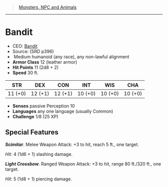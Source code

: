 ﻿---
!MonsterItem
Family: MonsterVO
Type: humanoid (any race)
Size: Medium
Alignment: any non-lawful alignment
ArmorClass: 12 (leather armor)
HitPoints: 11 (2d8 + 2)
Speed: 30 ft.
Strength: 11 (+0)
Dexterity: 12 (+1)
Constitution: 12 (+1)
Intelligence: 10 (+0)
Wisdom: 10 (+0)
Charisma: 10 (+0)
Senses: passive Perception 10
Languages: any one language (usually Common)
Challenge: 1/8 (25 XP)
Id: monsters_vo.md#bandit
ParentLink: monsters_vo.md#monsters-npc-and-animals
Name: Bandit
ParentName: Monsters, NPC and Animals
NameLevel: 1
AltName: '[Bandit](hd_monsters_bandit.md)'
Source: (SRD p396)
Attributes:
  Name: Bandit
  Markdown: >+
    # <!--Name-->Bandit<!--/Name-->


    - CEO: <!--AltName-->[Bandit](hd_monsters_bandit.md)<!--/AltName-->

    - Source: <!--Source-->(SRD p396)<!--/Source-->

    -  <!--Size-->Medium<!--/Size--> <!--Type-->humanoid (any race)<!--/Type-->, <!--Alignment-->any non-lawful alignment<!--/Alignment-->

    - **Armor Class** <!--ArmorClass-->12 (leather armor)<!--/ArmorClass-->

    - **Hit Points** <!--HitPoints-->11 (2d8 + 2)<!--/HitPoints-->

    - **Speed** <!--Speed-->30 ft.<!--/Speed-->


    |STR|DEX|CON|INT|WIS|CHA|

    |---|---|---|---|---|---|

    |<!--Strength-->11 (+0)<!--/Strength-->|<!--Dexterity-->12 (+1)<!--/Dexterity-->|<!--Constitution-->12 (+1)<!--/Constitution-->|<!--Intelligence-->10 (+0)<!--/Intelligence-->|<!--Wisdom-->10 (+0)<!--/Wisdom-->|<!--Charisma-->10 (+0)<!--/Charisma-->|


    - **Senses** <!--Senses-->passive Perception 10<!--/Senses-->

    - **Languages** <!--Languages-->any one language (usually Common)<!--/Languages-->

    - **Challenge** <!--Challenge-->1/8 (25 XP)<!--/Challenge-->


    ## Special Features


    **_Scimitar_**. Melee Weapon Attack: +3 to hit, reach 5 ft., one target.


    _Hit_: 4 (1d6 + 1) slashing damage.


    **_Light Crossbow_**. Ranged Weapon Attack: +3 to hit, range 80 ft./320 ft., one target.


    _Hit_: 5 (1d8 + 1) piercing damage.

  AltName: '[Bandit](hd_monsters_bandit.md)'
  Source: (SRD p396)
  Size: Medium
  Type: humanoid (any race)
  Alignment: any non-lawful alignment
  ArmorClass: 12 (leather armor)
  HitPoints: 11 (2d8 + 2)
  Speed: 30 ft.
  Strength: 11 (+0)
  Dexterity: 12 (+1)
  Constitution: 12 (+1)
  Intelligence: 10 (+0)
  Wisdom: 10 (+0)
  Charisma: 10 (+0)
  Senses: passive Perception 10
  Languages: any one language (usually Common)
  Challenge: 1/8 (25 XP)
AttributesDictionary: >+
  Name: Bandit

  Markdown: >+

    # <!--Name-->Bandit<!--/Name-->





    - CEO: <!--AltName-->[Bandit](hd_monsters_bandit.md)<!--/AltName-->



    - Source: <!--Source-->(SRD p396)<!--/Source-->



    -  <!--Size-->Medium<!--/Size--> <!--Type-->humanoid (any race)<!--/Type-->, <!--Alignment-->any non-lawful alignment<!--/Alignment-->



    - **Armor Class** <!--ArmorClass-->12 (leather armor)<!--/ArmorClass-->



    - **Hit Points** <!--HitPoints-->11 (2d8 + 2)<!--/HitPoints-->



    - **Speed** <!--Speed-->30 ft.<!--/Speed-->





    |STR|DEX|CON|INT|WIS|CHA|



    |---|---|---|---|---|---|



    |<!--Strength-->11 (+0)<!--/Strength-->|<!--Dexterity-->12 (+1)<!--/Dexterity-->|<!--Constitution-->12 (+1)<!--/Constitution-->|<!--Intelligence-->10 (+0)<!--/Intelligence-->|<!--Wisdom-->10 (+0)<!--/Wisdom-->|<!--Charisma-->10 (+0)<!--/Charisma-->|





    - **Senses** <!--Senses-->passive Perception 10<!--/Senses-->



    - **Languages** <!--Languages-->any one language (usually Common)<!--/Languages-->



    - **Challenge** <!--Challenge-->1/8 (25 XP)<!--/Challenge-->





    ## Special Features





    **_Scimitar_**. Melee Weapon Attack: +3 to hit, reach 5 ft., one target.





    _Hit_: 4 (1d6 + 1) slashing damage.





    **_Light Crossbow_**. Ranged Weapon Attack: +3 to hit, range 80 ft./320 ft., one target.





    _Hit_: 5 (1d8 + 1) piercing damage.



  AltName: '[Bandit](hd_monsters_bandit.md)'

  Source: (SRD p396)

  Size: Medium

  Type: humanoid (any race)

  Alignment: any non-lawful alignment

  ArmorClass: 12 (leather armor)

  HitPoints: 11 (2d8 + 2)

  Speed: 30 ft.

  Strength: 11 (+0)

  Dexterity: 12 (+1)

  Constitution: 12 (+1)

  Intelligence: 10 (+0)

  Wisdom: 10 (+0)

  Charisma: 10 (+0)

  Senses: passive Perception 10

  Languages: any one language (usually Common)

  Challenge: 1/8 (25 XP)

---
> [Monsters, NPC and Animals](srd_monsters.md)

---

# Bandit

- CEO: [Bandit](hd_monsters_bandit.md)
- Source: (SRD p396)
-  Medium humanoid (any race), any non-lawful alignment
- **Armor Class** 12 (leather armor)
- **Hit Points** 11 (2d8 + 2)
- **Speed** 30 ft.

|STR|DEX|CON|INT|WIS|CHA|
|---|---|---|---|---|---|
|11 (+0)|12 (+1)|12 (+1)|10 (+0)|10 (+0)|10 (+0)|

- **Senses** passive Perception 10
- **Languages** any one language (usually Common)
- **Challenge** 1/8 (25 XP)

## Special Features

**_Scimitar_**. Melee Weapon Attack: +3 to hit, reach 5 ft., one target.

_Hit_: 4 (1d6 + 1) slashing damage.

**_Light Crossbow_**. Ranged Weapon Attack: +3 to hit, range 80 ft./320 ft., one target.

_Hit_: 5 (1d8 + 1) piercing damage.

